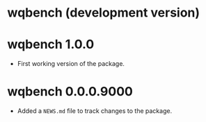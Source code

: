 # wqbench (development version)


# wqbench 1.0.0

- First working version of the package.


# wqbench 0.0.0.9000

- Added a `NEWS.md` file to track changes to the package.
